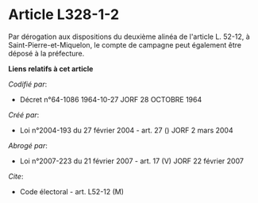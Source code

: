 # Article L328-1-2

Par dérogation aux dispositions du deuxième alinéa de l'article L. 52-12, à Saint-Pierre-et-Miquelon, le compte de campagne
peut également être déposé à la préfecture.

**Liens relatifs à cet article**

_Codifié par_:

  - Décret n°64-1086 1964-10-27 JORF 28 OCTOBRE 1964

_Créé par_:

  - Loi n°2004-193 du 27 février 2004 - art. 27 () JORF 2 mars 2004

_Abrogé par_:

  - Loi n°2007-223 du 21 février 2007 - art. 17 (V) JORF 22 février 2007

_Cite_:

  - Code électoral - art. L52-12 (M)

